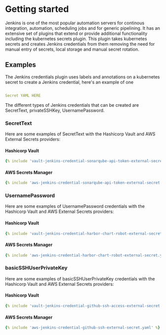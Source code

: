 # Getting started

Jenkins is one of the most popular automation servers for continous integration, automation, scheduling jobs and for generic pipelining. It has an extensive set of plugins that extend or provide additional functionality including the kubernetes secrets plugin. This plugin takes kubernetes secrets and creates Jenkins credentials from them removing the need for manual entry of secrets, local storage and manual secret rotation.

## Examples

The Jenkins credentials plugin uses labels and annotations on a kubernetes secret to create a Jenkins credential, here's an example of one

```yaml

Secret YAML HERE

```

The different types of Jenkins credentials that can be created are SecretText, privateSSHKey, UsernamePassword.


### SecretText

Here are some examples of SecretText with the Hashicorp Vault and AWS External Secrets providers:


#### Hashicorp Vault

``` yaml
{% include 'vault-jenkins-credential-sonarqube-api-token-external-secret.yaml' %}
```

#### AWS Secrets Manager

``` yaml
{% include 'aws-jenkins-credential-sonarqube-api-token-external-secret.yaml' %}
```


### UsernamePassword

Here are some examples of UsernamePassword credentials with the Hashicorp Vault and AWS External Secrets providers:


#### Hashicorp Vault

``` yaml
{% include 'vault-jenkins-credential-harbor-chart-robot-external-secret.yaml' %}
```

#### AWS Secrets Manager

``` yaml
{% include 'aws-jenkins-credential-harbor-chart-robot-external-secret.yaml' %}
```



### basicSSHUserPrivateKey

Here are some examples of basicSSHUserPrivateKey credentials with the Hashicorp Vault and AWS External Secrets providers:


#### Hashicorp Vault

``` yaml
{% include 'vault-jenkins-credential-github-ssh-access-external-secret.yaml' %}
```

#### AWS Secrets Manager

``` yaml
{% include 'aws-jenkins-credential-github-ssh-external-secret.yaml' %}
```

